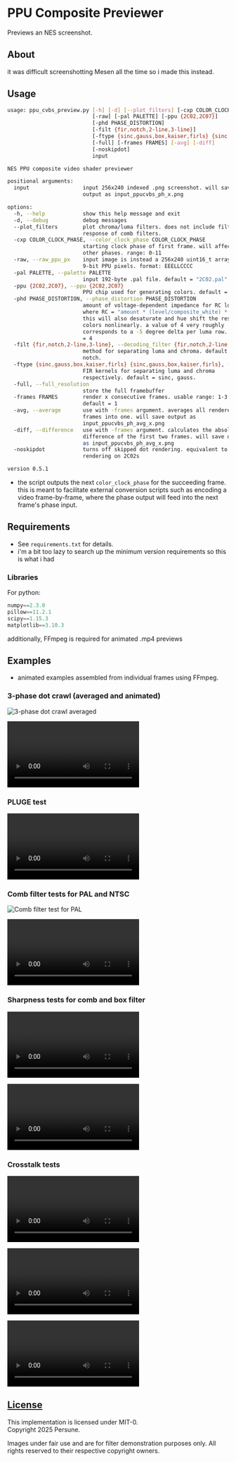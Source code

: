 # PPU Composite Previewer

Previews an NES screenshot.

## About

it was difficult screenshotting Mesen all the time so i made this instead.

## Usage

```sh
usage: ppu_cvbs_preview.py [-h] [-d] [--plot_filters] [-cxp COLOR_CLOCK_PHASE]
                           [-raw] [-pal PALETTE] [-ppu {2C02,2C07}]
                           [-phd PHASE_DISTORTION]
                           [-filt {fir,notch,2-line,3-line}]
                           [-ftype {sinc,gauss,box,kaiser,firls} {sinc,gauss,box,kaiser,firls}]
                           [-full] [-frames FRAMES] [-avg] [-diff]
                           [-noskipdot]
                           input

NES PPU composite video shader previewer

positional arguments:
  input                 input 256x240 indexed .png screenshot. will save
                        output as input_ppucvbs_ph_x.png

options:
  -h, --help            show this help message and exit
  -d, --debug           debug messages
  --plot_filters        plot chroma/luma filters. does not include filter
                        response of comb filters.
  -cxp COLOR_CLOCK_PHASE, --color_clock_phase COLOR_CLOCK_PHASE
                        starting clock phase of first frame. will affect all
                        other phases. range: 0-11
  -raw, --raw_ppu_px    input image is instead a 256x240 uint16_t array of raw
                        9-bit PPU pixels. format: EEELLCCCC
  -pal PALETTE, --palette PALETTE
                        input 192-byte .pal file. default = "2C02.pal"
  -ppu {2C02,2C07}, --ppu {2C02,2C07}
                        PPU chip used for generating colors. default = 2C02
  -phd PHASE_DISTORTION, --phase_distortion PHASE_DISTORTION
                        amount of voltage-dependent impedance for RC lowpass,
                        where RC = "amount * (level/composite_white) * 1e-8".
                        this will also desaturate and hue shift the resulting
                        colors nonlinearly. a value of 4 very roughly
                        corresponds to a -5 degree delta per luma row. default
                        = 4
  -filt {fir,notch,2-line,3-line}, --decoding_filter {fir,notch,2-line,3-line}
                        method for separating luma and chroma. default =
                        notch.
  -ftype {sinc,gauss,box,kaiser,firls} {sinc,gauss,box,kaiser,firls}, --fir_filter_type {sinc,gauss,box,kaiser,firls} {sinc,gauss,box,kaiser,firls}
                        FIR kernels for separating luma and chroma
                        respectively. default = sinc, gauss.
  -full, --full_resolution
                        store the full framebuffer
  -frames FRAMES        render x consecutive frames. usable range: 1-3.
                        default = 1
  -avg, --average       use with -frames argument. averages all rendered
                        frames into one. will save output as
                        input_ppucvbs_ph_avg_x.png
  -diff, --difference   use with -frames argument. calculates the absolute
                        difference of the first two frames. will save output
                        as input_ppucvbs_ph_avg_x.png
  -noskipdot            turns off skipped dot rendering. equivalent to
                        rendering on 2C02s

version 0.5.1
```

- the script outputs the next `color_clock_phase` for the succeeding frame. this
  is meant to facilitate external conversion scripts such as encoding a video
  frame-by-frame, where the phase output will feed into the next frame's phase
  input.

## Requirements

- See `requirements.txt` for details.
- i'm a bit too lazy to search up the minimum version requirements so this is what i had

### Libraries

For python:

```python
numpy==2.3.0
pillow==11.2.1
scipy==1.15.3
matplotlib==3.10.3
```

additionally, FFmpeg is required for animated .mp4 previews

## Examples

- animated examples assembled from individual frames using FFmpeg.

### 3-phase dot crawl (averaged and animated)

![3-phase dot crawl averaged](https://raw.githubusercontent.com/Gumball2415/pencil-case/refs/heads/main/ppu_cvbs_previewer/docs/addie.png)

![3-phase dot crawl animated](https://raw.githubusercontent.com/Gumball2415/pencil-case/refs/heads/main/ppu_cvbs_previewer/docs/addie.mp4)

### PLUGE test

![PLUGE](https://raw.githubusercontent.com/Gumball2415/pencil-case/refs/heads/main/ppu_cvbs_previewer/docs/240pee.mp4)

### Comb filter tests for PAL and NTSC

![Comb filter test for PAL](https://raw.githubusercontent.com/Gumball2415/pencil-case/refs/heads/main/ppu_cvbs_previewer/docs/240pee_2_PAL.png)

![Comb filter test for NTSC](https://raw.githubusercontent.com/Gumball2415/pencil-case/refs/heads/main/ppu_cvbs_previewer/docs/240pee_2_NTSC.mp4)

### Sharpness tests for comb and box filter

![Sharpness test: Comb filter](https://raw.githubusercontent.com/Gumball2415/pencil-case/refs/heads/main/ppu_cvbs_previewer/docs/240pee_3_comb.mp4)

![Sharpness test: Box filter](https://raw.githubusercontent.com/Gumball2415/pencil-case/refs/heads/main/ppu_cvbs_previewer/docs/240pee_3_box.mp4)

### Crosstalk tests

![Crosstalk test: FIR filter (Sinc + Gaussian)](https://raw.githubusercontent.com/Gumball2415/pencil-case/refs/heads/main/ppu_cvbs_previewer/docs/dither.mp4)

![Crosstalk test: 2-line comb filter](https://raw.githubusercontent.com/Gumball2415/pencil-case/refs/heads/main/ppu_cvbs_previewer/docs/dither_2line.mp4)

![Crosstalk test: 3-line comb filter](https://raw.githubusercontent.com/Gumball2415/pencil-case/refs/heads/main/ppu_cvbs_previewer/docs/dither_3line.mp4)

## [License](../LICENSE_MIT-0.txt)

This implementation is licensed under MIT-0.\
Copyright 2025 Persune.

Images under fair use and are for filter demonstration purposes only. All rights reserved to their respective copyright owners.
